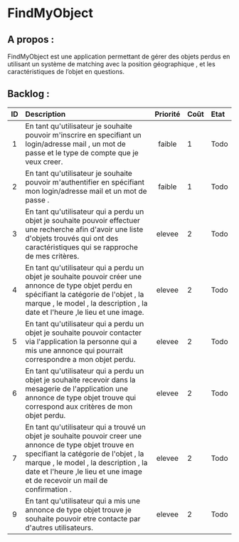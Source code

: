 FindMyObject
=========

A propos :
----------

FindMyObject est une application permettant de gérer des  objets perdus en utilisant un système de matching avec la position géographique , et les caractéristiques de l’objet en questions.

Backlog :
---------


|ID |Description|Priorité|Coût|Etat|
|:-:|:----------|:------:|:---|:---|
|1|En tant qu'utilisateur je souhaite pouvoir m'inscrire en specifiant un login/adresse mail , un mot de passe et le type de compte que je veux creer.  |faible| 1 | Todo|
|2|En tant qu'utilisateur je souhaite pouvoir m'authentifier en spécifiant mon login/adresse mail et un  mot de passe .|faible| 1 | Todo|
|3|En tant qu'utilisateur qui a perdu un objet je souhaite pouvoir effectuer une recherche afin d'avoir une liste d'objets trouvés qui ont des caractéristiques qui se rapproche de mes critères. |elevee| 2 | Todo|
|4|En tant qu'utilisateur qui a perdu un objet je souhaite pouvoir créer une annonce de type objet perdu en spécifiant la catégorie de l'objet , la marque , le model , la description , la date et l'heure ,le lieu et une image. |elevee| 2 | Todo|
|5|En tant qu'utilisateur qui a perdu un objet je souhaite pouvoir contacter via l'application la personne qui a mis une annonce qui pourrait correspondre a mon objet perdu. |elevee| 2 | Todo|
|6|En tant qu'utilisateur qui a perdu un objet je souhaite recevoir dans la mesagerie de l'application une annonce de type objet trouve qui correspond aux critères de mon objet perdu.|elevee| 2 | Todo|
|7|En tant qu'utilisateur qui a trouvé un objet je souhaite pouvoir creer une annonce de type objet trouve en specifiant la catégorie de l'objet , la marque , le model , la description , la date et l'heure ,le lieu et une image  et de recevoir un mail de confirmation .|elevee| 2 | Todo|
|9|En tant qu'utilisateur qui a mis une annonce de type objet trouve je souhaite pouvoir etre contacte par d'autres utilisateurs.|elevee| 2 | Todo|
